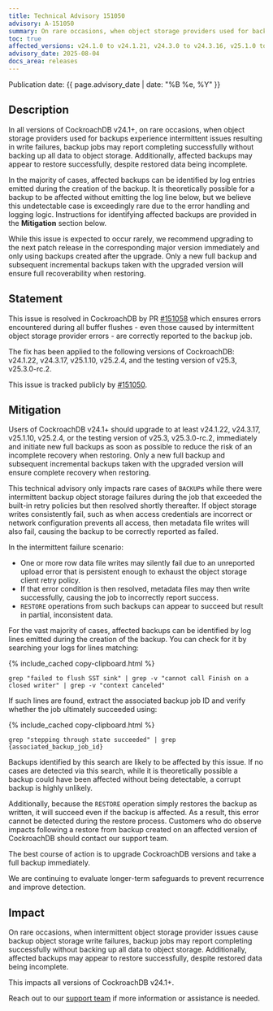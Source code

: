 ```yaml
---
title: Technical Advisory 151050
advisory: A-151050
summary: On rare occasions, when object storage providers used for backups experience intermittent issues resulting in write failures, backup jobs may report completing successfully without backing up all data
toc: true
affected_versions: v24.1.0 to v24.1.21, v24.3.0 to v24.3.16, v25.1.0 to v25.1.9, v25.2.0 to v25.2.3, testing versions of v25.3 through v25.3.0-rc.1
advisory_date: 2025-08-04
docs_area: releases
---
```


Publication date: {{ page.advisory_date | date: "%B %e, %Y" }}

## Description

In all versions of CockroachDB v24.1+, on rare occasions, when object storage providers used for backups experience intermittent issues resulting in write failures, backup jobs may report completing successfully without backing up all data to object storage. Additionally, affected backups may appear to restore successfully, despite restored data being incomplete. 

In the majority of cases, affected backups can be identified by log entries emitted during the creation of the backup. It is theoretically possible for a backup to be affected without emitting the log line below, but we believe this undetectable case is exceedingly rare due to the error handling and logging logic. Instructions for identifying affected backups are provided in the **Mitigation** section below.

While this issue is expected to occur rarely, we recommend upgrading to the next patch release in the corresponding major version immediately and only using backups created after the upgrade. Only a new full backup and subsequent incremental backups taken with the upgraded version will ensure full recoverability when restoring.

## Statement

This issue is resolved in CockroachDB by PR [#151058](https://github.com/cockroachdb/cockroach/pull/151058) which ensures errors encountered during all buffer flushes - even those caused by intermittent object storage provider errors - are correctly reported to the backup job. 

The fix has been applied to the following versions of CockroachDB: v24.1.22, v24.3.17, v25.1.10, v25.2.4, and the testing version of v25.3, v25.3.0-rc.2.

This issue is tracked publicly by [#151050](https://github.com/cockroachdb/cockroach/issues/151050).

## Mitigation

Users of CockroachDB v24.1+ should upgrade to at least v24.1.22, v24.3.17, v25.1.10, v25.2.4, or the testing version of v25.3, v25.3.0-rc.2, immediately and initiate new full backups as soon as possible to reduce the risk of an incomplete recovery when restoring. Only a new full backup and subsequent incremental backups taken with the upgraded version will ensure complete recovery when restoring.

This technical advisory only impacts rare cases of `BACKUP`s while there were intermittent backup object storage failures during the job that exceeded the built-in retry policies but then resolved shortly thereafter. If object storage writes consistently fail, such as when access credentials are incorrect or network configuration prevents all access, then metadata file writes will also fail, causing the backup to be correctly reported as failed. 

In the intermittent failure scenario:

- One or more row data file writes may silently fail due to an unreported upload error that is persistent enough to exhaust the object storage client retry policy.
- If that error condition is then resolved, metadata files may then write successfully, causing the job to incorrectly report success.
- `RESTORE` operations from such backups can appear to succeed but result in partial, inconsistent data.

For the vast majority of cases, affected backups can be identified by log lines emitted during the creation of the backup. You can check for it by searching your logs for lines matching: 

{% include_cached copy-clipboard.html %}
~~~ shell
grep "failed to flush SST sink" | grep -v "cannot call Finish on a closed writer" | grep -v "context canceled"
~~~

If such lines are found, extract the associated backup job ID and verify whether the job ultimately succeeded using:

{% include_cached copy-clipboard.html %}
~~~ shell
grep "stepping through state succeeded" | grep {associated_backup_job_id}
~~~

Backups identified by this search are likely to be affected by this issue. If no cases are detected via this search, while it is theoretically possible a backup could have been affected without being detectable, a corrupt backup is highly unlikely. 

Additionally, because the `RESTORE` operation simply restores the backup as written, it will succeed even if the backup is affected. As a result, this error cannot be detected during the restore process. Customers who do observe impacts following a restore from backup created on an affected version of CockroachDB should contact our support team.

The best course of action is to upgrade CockroachDB versions and take a full backup immediately.

We are continuing to evaluate longer-term safeguards to prevent recurrence and improve detection.

## Impact

On rare occasions, when intermittent object storage provider issues cause backup object storage write failures, backup jobs may report completing successfully without backing up all data to object storage. Additionally, affected backups may appear to restore successfully, despite restored data being incomplete. 

This impacts all versions of CockroachDB v24.1+.

Reach out to our [support team](https://support.cockroachlabs.com/) if more information or assistance is needed.
